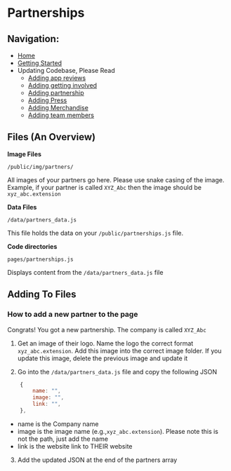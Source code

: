 # Partnerships

## Navigation:
- [Home](README.md)
- [Getting Started](getting-started.md)
- Updating Codebase, Please Read
    - [Adding app reviews](adding-app-reviews.md)
    - [Adding getting involved](adding-getting-involved.md)
    - [Adding partnership](adding-partners.md)
    - [Adding Press](adding-press.md)
    - [Adding Merchandise](adding-merchandise.md)
    - [Adding team members](adding-team-member.md)

## Files (An Overview)

**Image Files**

`/public/img/partners/`

All images of your partners go here. Please use snake casing of the image. Example, if your partner is called `XYZ_Abc` then the image should be `xyz_abc.extension`

**Data Files**

`/data/partners_data.js`

This file holds the data on your `/public/partnerships.js` file. 

**Code directories**

`pages/partnerships.js`

Displays content from the `/data/partners_data.js` file

## Adding To Files

### How to add a new partner to the page

Congrats! You got a new partnership. The company is called `XYZ_Abc`

1. Get an image of their logo. Name the logo the correct format `xyz_abc.extension`. Add this image into the correct image folder. If you update this image, delete the previous image and update it

2. Go into the `/data/partners_data.js` file and copy the following JSON

```javascript
    {
        name: "",
        image: "",
        link: "",
    },
```

- name is the Company name
- image is the image name (e.g.,`xyz_abc.extension`). Please note this is not the path, just add the name
- link is the website link to THEIR website

3. Add the updated JSON at the end of the partners array